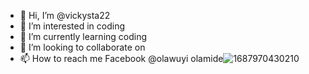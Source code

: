 - 👋 Hi, I’m @vickysta22
- 👀 I’m interested in coding
- 🌱 I’m currently learning coding
- 💞️ I’m looking to collaborate on 
- 📫 How to reach me Facebook @olawuyi olamide![1687970430210](https://github.com/vickysta22/vickysta22/assets/138517149/abfac7fd-6198-4815-819b-fc15598c409d)


<!---
vickysta22/vickysta22 is a ✨ special ✨ repository because its `README.md` (this file) appears on your GitHub profile.
You can click the Preview link to take a look at your changes.
--->
